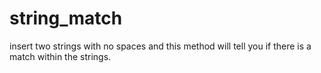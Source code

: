 # string_match

insert two strings with no spaces and this method will tell you if there is a match within the strings. 
